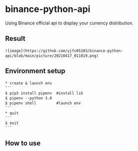 # binance-python-api
Using Binance official api to display your currency distribution.

## Result  
    ![image](https://github.com/yjfu95103/binance-python-api/blob/main/picture/20210417_011819.png)

## Environment setup
    * create & launch env
    ```
    $ pip3 install pipenv  #install lib
    $ pipenv --python 3.8
    $ pipenv shell         #launch env
    ```
    * quit
    ```
    $ exit                 
    ```

## How to use

##
